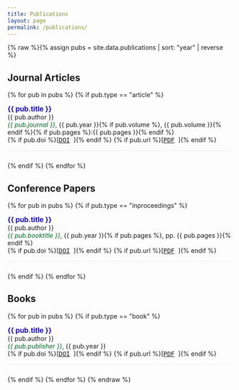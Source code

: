 ```yaml
---
title: Publications
layout: page
permalink: /publications/
---
```


{% raw %}{% assign pubs = site.data.publications | sort: "year" | reverse %}

## Journal Articles
{% for pub in pubs %}
  {% if pub.type == "article" %}
  <div class="publication">
    <strong>{{ pub.title }}</strong><br>
    {{ pub.author }}<br>
    <em>{{ pub.journal }}</em>, {{ pub.year }}{% if pub.volume %}, {{ pub.volume }}{% endif %}{% if pub.pages %}:{{ pub.pages }}{% endif %}<br>
    {% if pub.doi %}[<a href="https://doi.org/{{ pub.doi }}" target="_blank">DOI</a>]{% endif %}
    {% if pub.url %}[<a href="{{ pub.url }}" target="_blank">PDF</a>]{% endif %}
  </div>
  {% endif %}
{% endfor %}

## Conference Papers
{% for pub in pubs %}
  {% if pub.type == "inproceedings" %}
  <div class="publication">
    <strong>{{ pub.title }}</strong><br>
    {{ pub.author }}<br>
    <em>{{ pub.booktitle }}</em>, {{ pub.year }}{% if pub.pages %}, pp. {{ pub.pages }}{% endif %}<br>
    {% if pub.doi %}[<a href="https://doi.org/{{ pub.doi }}" target="_blank">DOI</a>]{% endif %}
    {% if pub.url %}[<a href="{{ pub.url }}" target="_blank">PDF</a>]{% endif %}
  </div>
  {% endif %}
{% endfor %}

## Books
{% for pub in pubs %}
  {% if pub.type == "book" %}
  <div class="publication">
    <strong>{{ pub.title }}</strong><br>
    {{ pub.author }}<br>
    <em>{{ pub.publisher }}</em>, {{ pub.year }}<br>
    {% if pub.doi %}[<a href="https://doi.org/{{ pub.doi }}" target="_blank">DOI</a>]{% endif %}
    {% if pub.url %}[<a href="{{ pub.url }}" target="_blank">PDF</a>]{% endif %}
  </div>
  {% endif %}
{% endfor %}

<style>
.publication {
  margin-bottom: 25px;
  padding-bottom: 15px;
  border-bottom: 1px solid #eee;
}
.publication strong {
  font-size: 1.1em;
  color: #1a0dab;
}
.publication em {
  color: #006621;
}
.publication a {
  margin-right: 8px;
  font-family: monospace;
}
</style>{% endraw %}
